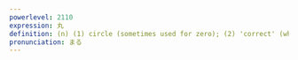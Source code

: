 ```yaml
---
powerlevel: 2110
expression: 丸
definition: (n) (1) circle (sometimes used for zero); (2) 'correct' (when marking); (3) symbol used as a placeholder (either because a number of other words could be used in that position, or because of censorship); (4) period; full stop; (5) maru mark; semivoiced sound; p-sound
pronunciation: まる
---
```

